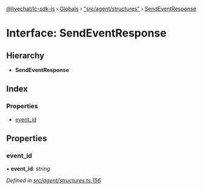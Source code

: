 [@livechat/lc-sdk-js](../README.md) › [Globals](../globals.md) › ["src/agent/structures"](../modules/_src_agent_structures_.md) › [SendEventResponse](_src_agent_structures_.sendeventresponse.md)

# Interface: SendEventResponse

## Hierarchy

* **SendEventResponse**

## Index

### Properties

* [event_id](_src_agent_structures_.sendeventresponse.md#event_id)

## Properties

###  event_id

• **event_id**: *string*

*Defined in [src/agent/structures.ts:156](https://github.com/livechat/lc-sdk-js/blob/ce4846a/src/agent/structures.ts#L156)*
